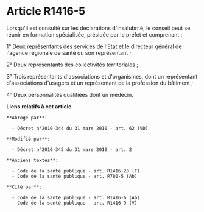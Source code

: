 # Article R1416-5

Lorsqu'il est consulté sur les déclarations d'insalubrité, le conseil peut se réunir en formation spécialisée, présidée par
le préfet et comprenant :

1° Deux représentants des services de l'Etat et le directeur général de l'agence  régionale de santé ou son représentant ; 

2° Deux représentants des collectivités territoriales ;

3° Trois représentants d'associations et d'organismes, dont un représentant d'associations d'usagers et un représentant de la
profession du bâtiment ;

4° Deux personnalités qualifiées dont un médecin.

**Liens relatifs à cet article**

	**Abrogé par**:

	  - Décret n°2010-344 du 31 mars 2010 - art. 62 (VD)

	**Modifié par**:

	  - Décret n°2010-345 du 31 mars 2010 - art. 2

	**Anciens textes**:

	  - Code de la santé publique - art. R1416-20 (T)
	  - Code de la santé publique - art. R780-5 (Ab)

	**Cité par**:

	  - Code de la santé publique - art. R1416-6 (Ab)
	  - Code de la santé publique - art. R1416-9 (V)
